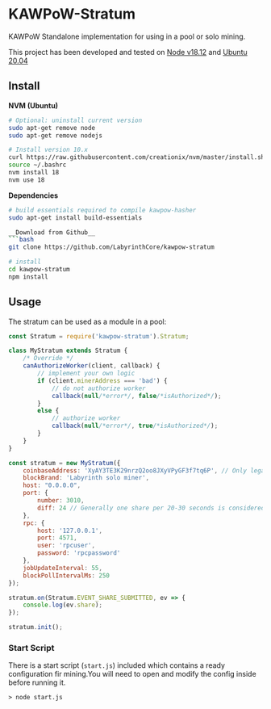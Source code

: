 KAWPoW-Stratum
=====================

KAWPoW Standalone implementation for using in a pool or solo mining.

This project has been developed and tested on [Node v18.12](https://nodejs.org/) and [Ubuntu 20.04](http://releases.ubuntu.com/20.04/)

## Install ##

__NVM (Ubuntu)__
```bash
# Optional: uninstall current version
sudo apt-get remove node
sudo apt-get remove nodejs

# Install version 10.x
curl https://raw.githubusercontent.com/creationix/nvm/master/install.sh | bash
source ~/.bashrc
nvm install 18
nvm use 18
```

__Dependencies__
```bash
# build essentials required to compile kawpow-hasher
sudo apt-get install build-essentials

__Download from Github__
```bash
git clone https://github.com/LabyrinthCore/kawpow-stratum

# install
cd kawpow-stratum
npm install
```

## Usage ##
The stratum can be used as a module in a pool:
```javascript
const Stratum = require('kawpow-stratum').Stratum;

class MyStratum extends Stratum {
    /* Override */
    canAuthorizeWorker(client, callback) {
        // implement your own logic
        if (client.minerAddress === 'bad') {
            // do not authorize worker
            callback(null/*error*/, false/*isAuthorized*/);
        }
        else {
            // authorize worker
            callback(null/*error*/, true/*isAuthorized*/);
        }
    }
}

const stratum = new MyStratum({
    coinbaseAddress: 'XyAY3TE3K29nrzQ2oo8JXyVPyGF3f7tq6P', // Only legacy addresses are supported for now
    blockBrand: 'Labyrinth solo miner',
    host: "0.0.0.0",
    port: {
        number: 3010,
        diff: 24 // Generally one share per 20-30 seconds is considered great. A good formula to start is hashrate in MHs*1.5
    },
    rpc: {
        host: '127.0.0.1',
        port: 4571,
        user: 'rpcuser',
        password: 'rpcpassword'
    },
    jobUpdateInterval: 55,
    blockPollIntervalMs: 250
});

stratum.on(Stratum.EVENT_SHARE_SUBMITTED, ev => {
    console.log(ev.share);    
});

stratum.init();
```

### Start Script ###
There is a start script (`start.js`) included which contains a ready
configuration fir mining.You will need to open and modify the config inside before
running it.
```
> node start.js
```
